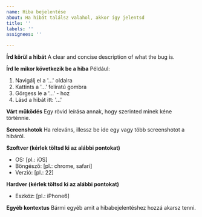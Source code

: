 ```yaml
---
name: Hiba bejelentése
about: Ha hibát találsz valahol, akkor így jelentsd
title: ''
labels: ''
assignees: ''

---
```


**Írd körül a hibát**
A clear and concise description of what the bug is.

**Írd le mikor következik be a hiba**
Például:
1. Navigálj el a '...' oldalra
2. Kattints a '...' feliratú gombra
3. Görgess le a '...' - hoz
4. Lásd a hibát itt: '...'

**Várt működés**
Egy rövid leírása annak, hogy szerinted minek kéne történnie.

**Screenshotok**
Ha releváns, illessz be ide egy vagy több screenshotot a hibáról.

**Szoftver (kérlek töltsd ki az alábbi pontokat)**
 - OS: [pl.: iOS]
 - Böngésző: [pl.: chrome, safari]
 - Verzió: [pl.: 22]

**Hardver (kérlek töltsd ki az alábbi pontokat)**
 - Eszköz: [pl.: iPhone6]

**Egyéb kontextus**
Bármi egyéb amit a hibabejelentéshez hozzá akarsz tenni.
